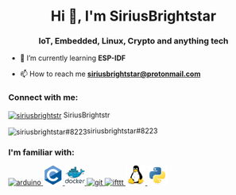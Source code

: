 <h1 align="center">Hi 👋, I'm SiriusBrightstar</h1>
<h3 align="center">IoT, Embedded, Linux, Crypto and anything tech</h3>

- 🌱 I’m currently learning **ESP-IDF**

- 📫 How to reach me **siriusbrightstar@protonmail.com**

<h3 align="left">Connect with me:</h3>
<p align="left">
<a href="https://twitter.com/siriusbrightstr" target="blank"><img align="center" src="https://raw.githubusercontent.com/rahuldkjain/github-profile-readme-generator/master/src/images/icons/Social/twitter.svg" alt="siriusbrightstr" height="30" width="40" /></a>
  SiriusBrightstr
  
<img align="center" src="https://raw.githubusercontent.com/rahuldkjain/github-profile-readme-generator/master/src/images/icons/Social/discord.svg" alt="siriusbrightstar#8223" height="30" width="40" />siriusbrightstar#8223
</p>

<h3 align="left">I'm familiar with:</h3>
<p align="left"> <a href="https://www.arduino.cc/" target="_blank" rel="noreferrer"> <img src="https://cdn.worldvectorlogo.com/logos/arduino-1.svg" alt="arduino" width="40" height="40"/> </a> <a href="https://www.cprogramming.com/" target="_blank" rel="noreferrer"> <img src="https://raw.githubusercontent.com/devicons/devicon/master/icons/c/c-original.svg" alt="c" width="40" height="40"/> </a> <a href="https://www.docker.com/" target="_blank" rel="noreferrer"> <img src="https://raw.githubusercontent.com/devicons/devicon/master/icons/docker/docker-original-wordmark.svg" alt="docker" width="40" height="40"/> </a> <a href="https://git-scm.com/" target="_blank" rel="noreferrer"> <img src="https://www.vectorlogo.zone/logos/git-scm/git-scm-icon.svg" alt="git" width="40" height="40"/> </a> <a href="https://ifttt.com/" target="_blank" rel="noreferrer"> <img src="https://www.vectorlogo.zone/logos/ifttt/ifttt-ar21.svg" alt="ifttt" width="40" height="40"/> </a> <a href="https://www.linux.org/" target="_blank" rel="noreferrer"> <img src="https://raw.githubusercontent.com/devicons/devicon/master/icons/linux/linux-original.svg" alt="linux" width="40" height="40"/> </a> <a href="https://www.python.org" target="_blank" rel="noreferrer"> <img src="https://raw.githubusercontent.com/devicons/devicon/master/icons/python/python-original.svg" alt="python" width="40" height="40"/> </a> </p>
